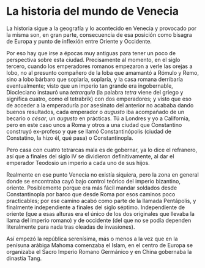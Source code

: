 # La historia del mundo de Venecia

La historia sigue a la geografía y lo acontecido en Venecia y provocado por la misma son, en gran parte, consecuencia de esa posición como bisagra de Europa y punto de inflexión entre Oriente y Occidente.

Por eso hay que irse a épocas muy antiguas para tener un poco de perspectiva sobre esta ciudad. Precisamente al momento, en el siglo tercero, cuando los emperadores romanos empezaron a verle las orejas a lobo, no al presunto compañero de la loba que amamantó a Rómulo y Remo, sino a lobo bárbaro que soplaría, soplaría, y la casa romana derribaría eventualmente; visto que un imperio tan grande era ingobernable, Diocleciano instauró una *tetrarquía* (la palabra *tetra* viene del griego y significa cuatro, como el tetrabrik) con dos emperadores; y visto que eso de acceder a la emperaduría por asesinato del anterior no acababa dando buenos resultados, cada emperador o *augusto* iba acompañado de un becario o *césar*, un *augusto* en prácticas. Tú a Londres y yo a California, pero en este caso unos a Roma y otros a una ciudad que Constantino construyó ex-profeso y que se llamó Constantinópolis (ciudad de Constatino, la hizo él, qué pasa) o Constantinopla.

Pero casa con cuatro tetrarcas mala es de gobernar, ya lo dice el refranero, así que a finales del siglo IV se dividieron definitivamente, al dar el emperador Teodosio un imperio a cada uno de sus hijos.

Realmente en ese punto Venecia no existía siquiera, pero la zona en general donde se encontraba cayó bajo control teórico del imperio bizantino, oriente. Posiblemente porque era más fácil mandar soldados desde Constantinopla por barco que desde Roma por esos caminos poco practicables; por ese camino acabó como parte de la llamada Pentápolis, y finalmente independiente a finales del siglo séptimo. Independiente de oriente (que a esas alturas era el único de los dos originales que llevaba la llama del imperio romano) y de occidente (del que no se podía dependen literalmente para nada tras oleadas de invasiones).

Así empezó la república serenísima, más o menos a la vez que en la penísuna arábiga Mahoma comenzaba el Islam, en el centro de Europa se organizaba el Sacro Imperio Romano Germánico y en China gobernaba la dinastía Tang.